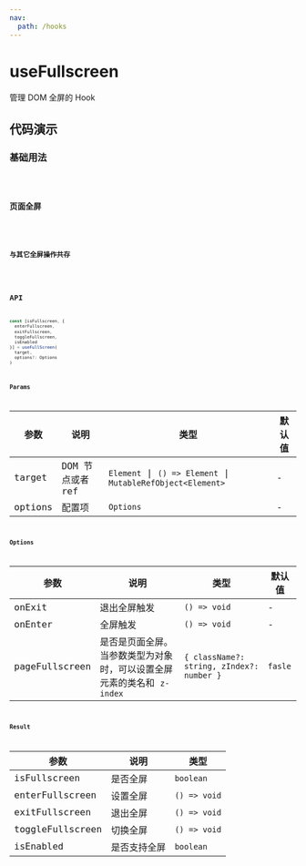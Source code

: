 ```yaml
---
nav:
  path: /hooks
---
```


# useFullscreen

管理 DOM 全屏的 Hook

## 代码演示

### 基础用法

<code hideActions='["CSB"]' src="./demo/demo1.tsx" />

### 页面全屏

<code hideActions='["CSB"]' src="./demo/demo2.tsx" />

### 与其它全屏操作共存

<code hideActions='["CSB"]' src="./demo/demo3.tsx" />

## API

```typescript
const [isFullscreen, {
  enterFullscreen,
  exitFullscreen,
  toggleFullscreen,
  isEnabled
}] = useFullScreen(
  target,
  options?: Options
)
```

### Params

| 参数      | 说明          | 类型            | 默认值          |
| ---------| --------------| ---------------| ---------------|
| target   | DOM 节点或者 ref | `Element` \| `() => Element` \| `MutableRefObject<Element>` | - |
| options | 配置项          | `Options`     | -               |

### Options

| 参数      | 说明          | 类型              | 默认值        |
| ---------| --------------| -----------------| -------------|
| onExit   | 退出全屏触发    | `() => void`     | -            |
| onEnter  | 全屏触发       | `() => void`      | -           |
| pageFullscreen | 是否是页面全屏。当参数类型为对象时，可以设置全屏元素的类名和 `z-index` | `{ className?: string, zIndex?: number }` | `fasle` |

### Result

| 参数             | 说明         | 类型         |
| ---------------- | ------------ | ------------ |
| isFullscreen     | 是否全屏     | `boolean`    |
| enterFullscreen  | 设置全屏     | `() => void` |
| exitFullscreen   | 退出全屏     | `() => void` |
| toggleFullscreen | 切换全屏     | `() => void` |
| isEnabled        | 是否支持全屏 | `boolean`    |
